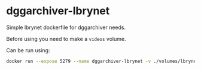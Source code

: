 # dggarchiver-lbrynet

Simple lbrynet dockerfile for dggarchiver needs.

Before using you need to make a ```videos``` volume.

Can be run using:
```bash
docker run --expose 5279 --name dggarchiver-lbrynet -v ./volumes/lbrynet/odysee_wallet:/wallet/wallets -v ./volumes/lbrynet/webconf.yaml:/webconf.yaml -v dggarchiver-lbrynet_wallet:/wallet -v dggarchiver-lbrynet_videos:/videos dgghq/dggarchiver-lbrynet:latest
```